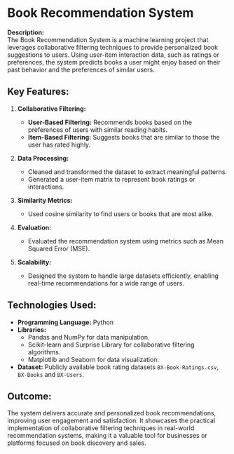 # Book Recommendation System  

**Description:**  
The Book Recommendation System is a machine learning project that leverages collaborative filtering techniques to provide personalized book suggestions to users. Using user-item interaction data, such as ratings or preferences, the system predicts books a user might enjoy based on their past behavior and the preferences of similar users.  

## Key Features:
1. **Collaborative Filtering:**  
   - **User-Based Filtering:** Recommends books based on the preferences of users with similar reading habits.  
   - **Item-Based Filtering:** Suggests books that are similar to those the user has rated highly.  

2. **Data Processing:**  
   - Cleaned and transformed the dataset to extract meaningful patterns.  
   - Generated a user-item matrix to represent book ratings or interactions.  

3. **Similarity Metrics:**  
   - Used cosine similarity to find users or books that are most alike.  

4. **Evaluation:**  
   - Evaluated the recommendation system using metrics such as Mean Squared Error (MSE).  

5. **Scalability:**  
   - Designed the system to handle large datasets efficiently, enabling real-time recommendations for a wide range of users.  

## Technologies Used:  
- **Programming Language:** Python  
- **Libraries:**  
  - Pandas and NumPy for data manipulation.  
  - Scikit-learn and Surprise Library for collaborative filtering algorithms.  
  - Matplotlib and Seaborn for data visualization.  
- **Dataset:** Publicly available book rating datasets `BX-Book-Ratings.csv`, `BX-Books` and `BX-Users`. 

## Outcome:  
The system delivers accurate and personalized book recommendations, improving user engagement and satisfaction. It showcases the practical implementation of collaborative filtering techniques in real-world recommendation systems, making it a valuable tool for businesses or platforms focused on book discovery and sales.  
